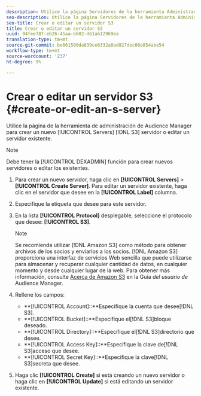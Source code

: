 ```yaml
---
description: Utilice la página Servidores de la herramienta Administración de Audience Manager para crear un nuevo servidor S3 o editar un servidor existente.
seo-description: Utilice la página Servidores de la herramienta Administración de Audience Manager para crear un nuevo servidor S3 o editar un servidor existente.
seo-title: Crear o editar un servidor S3
title: Crear o editar un servidor S3
uuid: 94fee787-eb26-45aa-b602-d61ab12969ea
translation-type: tm+mt
source-git-commit: be661580da839ce6332a0ad827dec08e854abe54
workflow-type: tm+mt
source-wordcount: '237'
ht-degree: 9%

---
```



# Crear o editar un servidor S3 {#create-or-edit-an-s-server}

Utilice la página de la herramienta de administración de Audience Manager para crear un nuevo [!UICONTROL Servers] [!DNL S3] servidor o editar un servidor existente.

>[!NOTE]
>
>Debe tener la [!UICONTROL DEXADMIN] función para crear nuevos servidores o editar los existentes.

1. Para crear un nuevo servidor, haga clic en **[!UICONTROL Servers]** > **[!UICONTROL Create Server]**. Para editar un servidor existente, haga clic en el servidor que desee en la **[!UICONTROL Label]** columna.
1. Especifique la etiqueta que desee para este servidor.
1. En la lista **[!UICONTROL Protocol]** desplegable, seleccione el protocolo que desee: **[!UICONTROL S3]**.

   >[!NOTE]
   >
   >Se recomienda utilizar [!DNL Amazon S3] como método para obtener archivos de los socios y enviarlos a los socios. [!DNL Amazon S3] proporciona una interfaz de servicios Web sencilla que puede utilizarse para almacenar y recuperar cualquier cantidad de datos, en cualquier momento y desde cualquier lugar de la web. Para obtener más información, consulte [Acerca de Amazon S3](https://docs.adobe.com/content/help/en/audience-manager/user-guide/reference/amazon-s3.html) en la Guía *del usuario de* Audience Manager.

1. Rellene los campos:

   * **[!UICONTROL Account]::**Especifique la cuenta que desee[!DNL S3].
   * **[!UICONTROL Bucket]::**Especifique el[!DNL S3]bloque deseado.
   * **[!UICONTROL Directory]::**Especifique el[!DNL S3]directorio que desee.
   * **[!UICONTROL Access Key]::**Especifique la clave de[!DNL S3]acceso que desee.
   * **[!UICONTROL Secret Key]::**Especifique la clave[!DNL S3]secreta que desee.

1. Haga clic **[!UICONTROL Create]** si está creando un nuevo servidor o haga clic en **[!UICONTROL Update]** si está editando un servidor existente.
